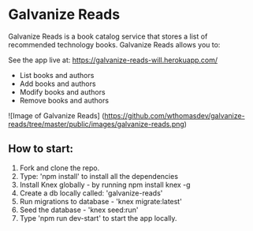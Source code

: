 <h1>Galvanize Reads</h1>

Galvanize Reads is a book catalog service that stores a list of recommended technology books. Galvanize Reads allows you to:

See the app live at: https://galvanize-reads-will.herokuapp.com/

* List books and authors
* Add books and authors
* Modify books and authors
* Remove books and authors

![Image of Galvanize Reads]
(https://github.com/wthomasdev/galvanize-reads/tree/master/public/images/galvanize-reads.png)


<h2>How to start:</h2>

1. Fork and clone the repo.
2. Type: 'npm install' to install all the dependencies
3. Install Knex globally - by running npm install knex -g
4. Create a db locally called: 'galvanize-reads'
5. Run migrations to database - 'knex migrate:latest'
6. Seed the database - 'knex seed:run'
7. Type 'npm run dev-start' to start the app locally.
